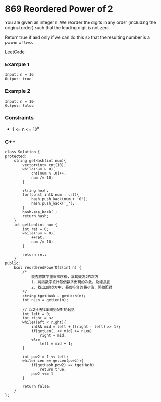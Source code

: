# 869 Reordered Power of 2

You are given an integer n. We reorder the digits in any order (including the original order) such that the leading digit is not zero.

Return true if and only if we can do this so that the resulting number is a power of two.
 

[LeetCode](https://leetcode.cn/problems/reordered-power-of-2/)


### Example 1

```
Input: n = 16
Output: true
```

### Example 2

```
Input: n = 10
Output: false
```

### Constraints

* 1 <= n <= 10<sup>9</sup>

### C++ 

```
class Solution {
protected:
    string getHash(int num){
        vector<int> cnt(10);
        while(num > 0){
            cnt[num % 10]++;
            num /= 10;
        }

        string hash;
        for(const int& num : cnt){
            hash.push_back(num + '0');
            hash.push_back('_');
        }
        hash.pop_back();
        return hash;
    }   
    int getLen(int num){
        int ret = 0;
        while(num > 0){
            ++ret;
            num /= 10;
        }

        return ret;
    }
public:
    bool reorderedPowerOf2(int n) {
        /*
            能否將數字重新排序後，讓其變為2的次方
            1. 將該數字統計每個數字出現的次數，及總長度
            2. 找出2的次方中，長度符合的最小值，開始配對
        */
        string tgetHash = getHash(n);
        int nLen = getLen(n);

        // 以2分法找出開始配對的起點
        int left = 0;
        int right = 32;
        while(left < right){
            int&& mid = left + ((right - left) >> 1);
            if(getLen(1 << mid) >= nLen)
                right = mid;
            else
                left = mid + 1;
        }

        int pow2 = 1 << left;
        while(nLen == getLen(pow2)){
            if(getHash(pow2) == tgetHash)
                return true;    
            pow2 <<= 1;    
        }

        return false;
    }
};
```